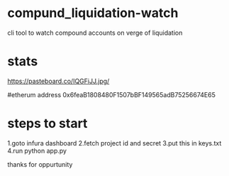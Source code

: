 # compund_liquidation-watch
cli tool to watch compound accounts on verge of liquidation

# stats
https://pasteboard.co/IQGFiJJ.jpg/

#etherum address
0x6feaB1808480F1507bBF149565adB75256674E65

# steps to start
 1.goto infura dashboard 
 2.fetch project id and secret 
 3.put this in keys.txt
 4.run python app.py

thanks for oppurtunity
